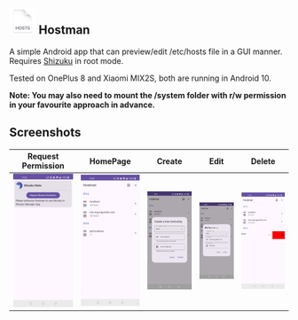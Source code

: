 <h2>
<img src="./docs/images/icon.png" alt="icon" style="width:48px;"/>
Hostman
</h2>

A simple Android app that can preview/edit /etc/hosts file in a GUI manner.
Requires [Shizuku](https://github.com/RikkaApps/Shizuku/) in root mode.

Tested on OnePlus 8 and Xiaomi MIX2S, both are running in Android 10.

**Note: You may also need to mount the /system folder with r/w permission in
your
favourite approach in advance.**

## Screenshots

| Request Permission                                             | HomePage                      | Create                              | Edit                            | Delete                              |
|----------------------------------------------------------------|-------------------------------|-------------------------------------|---------------------------------|-------------------------------------|
| ![Creating Host Entry](./docs/images/requsting-permission.jpg) | ![HP](./docs/images/main.jpg) | ![Create](./docs/images/create.jpg) | ![Edit](./docs/images/edit.jpg) | ![Delete](./docs/images/delete.jpg) | 


